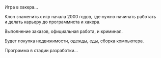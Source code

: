 Игра в хакера...

Клон знаменитых игр начала 2000 годов, где нужно начинать работать и делать карьеру до программиста и хакера.

Выполнение заказов, официальная работа, и криминал.

Будет покупка недвижимости, одежды, еды, сборка компьютера.

Программа в стадии разработки...
